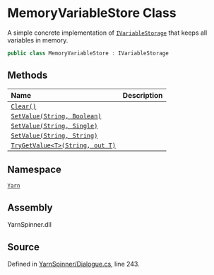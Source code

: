 # MemoryVariableStore Class

A simple concrete implementation of [`IVariableStorage`](/api/csharp/yarn/ivariablestorage.md)
that keeps all variables in memory.


```csharp
public class MemoryVariableStore : IVariableStorage
```



## Methods
|Name|Description|
|:---|:---|
|[`Clear()`](/api/csharp/yarn/memoryvariablestore.clear.md)||
|[`SetValue(String, Boolean)`](/api/csharp/yarn/memoryvariablestore.setvalue-system.string,system.boolean-.md)||
|[`SetValue(String, Single)`](/api/csharp/yarn/memoryvariablestore.setvalue-system.string,system.single-.md)||
|[`SetValue(String, String)`](/api/csharp/yarn/memoryvariablestore.setvalue-system.string,system.string-.md)||
|[`TryGetValue<T>(String, out T)`](/api/csharp/yarn/memoryvariablestore.trygetvalue--1-system.string,--0@-.md)||
## Namespace
[`Yarn`](/api/csharp/yarn/README.md)

## Assembly
YarnSpinner.dll

## Source
Defined in [YarnSpinner/Dialogue.cs](https://github.com/YarnSpinnerTool/YarnSpinner//blob/develop/YarnSpinner/Dialogue.cs#L243), line 243.
